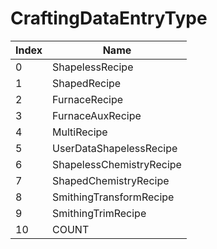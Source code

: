# CraftingDataEntryType

Index | Name
--- | ---
0 | ShapelessRecipe
1 | ShapedRecipe
2 | FurnaceRecipe
3 | FurnaceAuxRecipe
4 | MultiRecipe
5 | UserDataShapelessRecipe
6 | ShapelessChemistryRecipe
7 | ShapedChemistryRecipe
8 | SmithingTransformRecipe
9 | SmithingTrimRecipe
10 | COUNT
